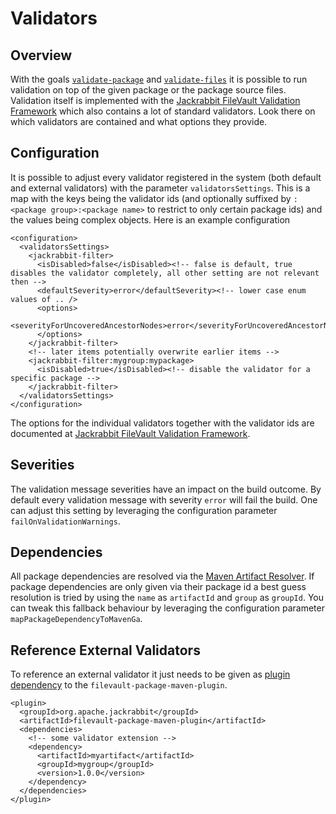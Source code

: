 <!--
   Licensed to the Apache Software Foundation (ASF) under one or more
   contributor license agreements.  See the NOTICE file distributed with
   this work for additional information regarding copyright ownership.
   The ASF licenses this file to You under the Apache License, Version 2.0
   (the "License"); you may not use this file except in compliance with
   the License.  You may obtain a copy of the License at

       http://www.apache.org/licenses/LICENSE-2.0

   Unless required by applicable law or agreed to in writing, software
   distributed under the License is distributed on an "AS IS" BASIS,
   WITHOUT WARRANTIES OR CONDITIONS OF ANY KIND, either express or implied.
   See the License for the specific language governing permissions and
   limitations under the License.
-->
Validators
===================================================

Overview
--------
With the goals [`validate-package`](validate-package-mojo.html) and [`validate-files`](validate-files-mojo.html) it is possible to run validation on top of the given package or the package source files.
Validation itself is implemented with the [Jackrabbit FileVault Validation Framework][vlt.validation] which also contains a lot of standard validators.
Look there on which validators are contained and what options they provide.


Configuration
--------
It is possible to adjust every validator registered in the system (both default and external validators) with the parameter `validatorsSettings`. This is a map with the keys being the validator ids (and optionally suffixed by `:<package group>:<package name>` to restrict to only certain package ids) and the values being complex objects.
Here is an example configuration

```
<configuration>
  <validatorsSettings>
    <jackrabbit-filter>
      <isDisabled>false</isDisabled><!-- false is default, true disables the validator completely, all other setting are not relevant then -->
      <defaultSeverity>error</defaultSeverity><!-- lower case enum values of .. />
      <options>
        <severityForUncoveredAncestorNodes>error</severityForUncoveredAncestorNodes>
      </options>
    </jackrabbit-filter>
    <!-- later items potentially overwrite earlier items -->
    <jackrabbit-filter:mygroup:mypackage>
      <isDisabled>true</isDisabled><!-- disable the validator for a specific package -->
    </jackrabbit-filter>
  </validatorsSettings>
</configuration>
```

The options for the individual validators together with the validator ids are documented at [Jackrabbit FileVault Validation Framework][vlt.validation].

Severities
------
The validation message severities have an impact on the build outcome. By default every validation message with severity `error` will fail the build. One can adjust this setting by leveraging the configuration parameter `failOnValidationWarnings`.

Dependencies
------
All package dependencies are resolved via the [Maven Artifact Resolver][maven.resolver]. If package dependencies are only given via their package id a best guess resolution is tried by using the `name` as `artifactId` and `group` as `groupId`. You can tweak this fallback behaviour by leveraging the configuration parameter `mapPackageDependencyToMavenGa`.

Reference External Validators
-------
To reference an external validator it just needs to be given as [plugin dependency][maven.plugindependencies] to the `filevault-package-maven-plugin`.

```
<plugin>
  <groupId>org.apache.jackrabbit</groupId>
  <artifactId>filevault-package-maven-plugin</artifactId>
  <dependencies>
    <!-- some validator extension -->
    <dependency>
      <artifactId>myartifact</artifactId>
      <groupId>mygroup</groupId>
      <version>1.0.0</version>
    </dependency>
  </dependencies>
</plugin>
``` 

[vlt.validation]: https://jackrabbit.apache.org/filevault/validation.html
[maven.plugindependencies]: https://maven.apache.org/guides/mini/guide-configuring-plugins.html#Using_the_dependencies_Tag
[maven.resolver]: https://maven.apache.org/resolver/index.html